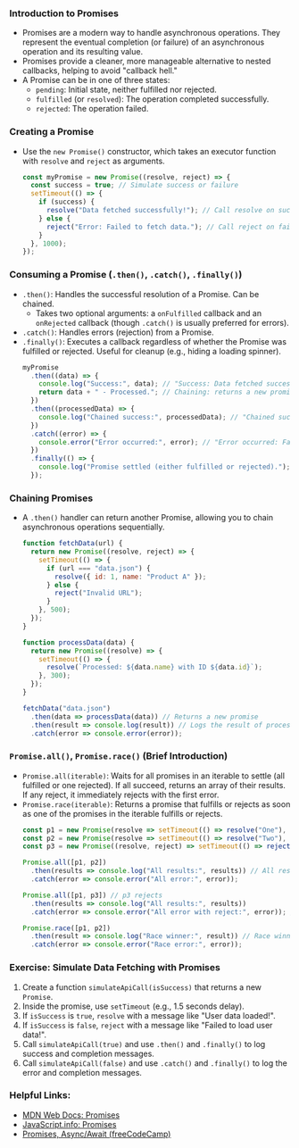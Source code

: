 ### Introduction to Promises
*   Promises are a modern way to handle asynchronous operations. They represent the eventual completion (or failure) of an asynchronous operation and its resulting value.
*   Promises provide a cleaner, more manageable alternative to nested callbacks, helping to avoid "callback hell."
*   A Promise can be in one of three states:
    *   `pending`: Initial state, neither fulfilled nor rejected.
    *   `fulfilled` (or `resolved`): The operation completed successfully.
    *   `rejected`: The operation failed.

### Creating a Promise
*   Use the `new Promise()` constructor, which takes an executor function with `resolve` and `reject` as arguments.
    ```javascript
    const myPromise = new Promise((resolve, reject) => {
      const success = true; // Simulate success or failure
      setTimeout(() => {
        if (success) {
          resolve("Data fetched successfully!"); // Call resolve on success
        } else {
          reject("Error: Failed to fetch data."); // Call reject on failure
        }
      }, 1000);
    });
    ```

### Consuming a Promise (`.then()`, `.catch()`, `.finally()`)
*   `.then()`: Handles the successful resolution of a Promise. Can be chained.
    *   Takes two optional arguments: a `onFulfilled` callback and an `onRejected` callback (though `.catch()` is usually preferred for errors).
*   `.catch()`: Handles errors (rejection) from a Promise.
*   `.finally()`: Executes a callback regardless of whether the Promise was fulfilled or rejected. Useful for cleanup (e.g., hiding a loading spinner).
    ```javascript
    myPromise
      .then((data) => {
        console.log("Success:", data); // "Success: Data fetched successfully!"
        return data + " - Processed."; // Chaining: returns a new promise
      })
      .then((processedData) => {
        console.log("Chained success:", processedData); // "Chained success: Data fetched successfully! - Processed."
      })
      .catch((error) => {
        console.error("Error occurred:", error); // "Error occurred: Failed to fetch data." (if success was false)
      })
      .finally(() => {
        console.log("Promise settled (either fulfilled or rejected).");
      });
    ```

### Chaining Promises
*   A `.then()` handler can return another Promise, allowing you to chain asynchronous operations sequentially.
    ```javascript
    function fetchData(url) {
      return new Promise((resolve, reject) => {
        setTimeout(() => {
          if (url === "data.json") {
            resolve({ id: 1, name: "Product A" });
          } else {
            reject("Invalid URL");
          }
        }, 500);
      });
    }

    function processData(data) {
      return new Promise((resolve) => {
        setTimeout(() => {
          resolve(`Processed: ${data.name} with ID ${data.id}`);
        }, 300);
      });
    }

    fetchData("data.json")
      .then(data => processData(data)) // Returns a new promise
      .then(result => console.log(result)) // Logs the result of processData
      .catch(error => console.error(error));
    ```

### `Promise.all()`, `Promise.race()` (Brief Introduction)
*   `Promise.all(iterable)`: Waits for all promises in an iterable to settle (all fulfilled or one rejected). If all succeed, returns an array of their results. If any reject, it immediately rejects with the first error.
*   `Promise.race(iterable)`: Returns a promise that fulfills or rejects as soon as one of the promises in the iterable fulfills or rejects.
    ```javascript
    const p1 = new Promise(resolve => setTimeout(() => resolve("One"), 1000));
    const p2 = new Promise(resolve => setTimeout(() => resolve("Two"), 500));
    const p3 = new Promise((resolve, reject) => setTimeout(() => reject("Three Error"), 1500));

    Promise.all([p1, p2])
      .then(results => console.log("All results:", results)) // All results: ["One", "Two"] after 1 second
      .catch(error => console.error("All error:", error));

    Promise.all([p1, p3]) // p3 rejects
      .then(results => console.log("All results:", results))
      .catch(error => console.error("All error with reject:", error)); // All error with reject: Three Error

    Promise.race([p1, p2])
      .then(result => console.log("Race winner:", result)) // Race winner: Two (after 0.5 seconds)
      .catch(error => console.error("Race error:", error));
    ```

### Exercise: Simulate Data Fetching with Promises
1.  Create a function `simulateApiCall(isSuccess)` that returns a new `Promise`.
2.  Inside the promise, use `setTimeout` (e.g., 1.5 seconds delay).
3.  If `isSuccess` is `true`, `resolve` with a message like "User data loaded!".
4.  If `isSuccess` is `false`, `reject` with a message like "Failed to load user data!".
5.  Call `simulateApiCall(true)` and use `.then()` and `.finally()` to log success and completion messages.
6.  Call `simulateApiCall(false)` and use `.catch()` and `.finally()` to log the error and completion messages.

### Helpful Links:
*   [MDN Web Docs: Promises](https://developer.mozilla.org/en-US/docs/Web/JavaScript/Reference/Global_Objects/Promise)
*   [JavaScript.info: Promises](https://javascript.info/promise-basics)
*   [Promises, Async/Await (freeCodeCamp)](https://www.freecodecamp.org/news/javascript-promises-async-await/)
